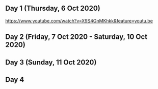 ## Day 1 (Thursday, 6 Oct 2020)
https://www.youtube.com/watch?v=X9S4GnMKhkk&feature=youtu.be

## Day 2 (Friday, 7 Oct 2020 - Saturday, 10 Oct 2020)

## Day 3 (Sunday, 11 Oct 2020)

## Day 4
